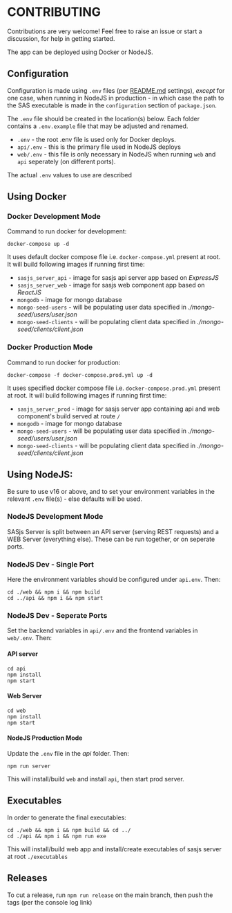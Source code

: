 # CONTRIBUTING

Contributions are very welcome!  Feel free to raise an issue or start a discussion, for help in getting started.

The app can be deployed using Docker or NodeJS.

## Configuration

Configuration is made using `.env` files (per [README.md](https://github.com/sasjs/server#env-var-configuration) settings), _except_ for one case, when running in NodeJS in production - in which case the path to the SAS executable is made in the `configuration` section of `package.json`.

The `.env` file should be created in the location(s) below.  Each folder contains a `.env.example` file that may be adjusted and renamed.

* `.env` - the root .env file is used only for Docker deploys.
* `api/.env` - this is the primary file used in NodeJS deploys
* `web/.env` - this file is only necessary in NodeJS when running `web` and `api` seperately (on different ports).

The actual `.env` values to use are described 

## Using Docker

### Docker Development Mode

Command to run docker for development:

```
docker-compose up -d
```

It uses default docker compose file i.e. `docker-compose.yml` present at root.
It will build following images if running first time:

- `sasjs_server_api` - image for sasjs api server app based on _ExpressJS_
- `sasjs_server_web` - image for sasjs web component app based on _ReactJS_
- `mongodb` - image for mongo database
- `mongo-seed-users` - will be populating user data specified in _./mongo-seed/users/user.json_
- `mongo-seed-clients` - will be populating client data specified in _./mongo-seed/clients/client.json_


### Docker Production Mode

Command to run docker for production:

```
docker-compose -f docker-compose.prod.yml up -d
```

It uses specified docker compose file i.e. `docker-compose.prod.yml` present at root.
It will build following images if running first time:

- `sasjs_server_prod` - image for sasjs server app containing api and web component's build served at route `/`
- `mongodb` - image for mongo database
- `mongo-seed-users` - will be populating user data specified in _./mongo-seed/users/user.json_
- `mongo-seed-clients` - will be populating client data specified in _./mongo-seed/clients/client.json_

## Using NodeJS:

Be sure to use v16 or above, and to set your environment variables in the relevant `.env` file(s) - else defaults will be used.

### NodeJS Development Mode

SASjs Server is split between an API server (serving REST requests) and a WEB Server (everything else).  These can be run together, or on seperate ports.

### NodeJS Dev - Single Port

Here the environment variables should be configured under `api.env`.  Then:

```
cd ./web && npm i && npm build
cd ../api && npm i && npm start
```

### NodeJS Dev - Seperate Ports

Set the backend variables in `api/.env` and the frontend variables in `web/.env`. Then:

#### API server
```
cd api
npm install
npm start
```

#### Web Server 

```
cd web
npm install
npm start
```

#### NodeJS Production Mode

Update the `.env` file in the *api* folder.  Then:

```
npm run server
```

This will install/build `web` and install `api`, then start prod server.


## Executables

In order to generate the final executables:

```
cd ./web && npm i && npm build && cd ../
cd ./api && npm i && npm run exe
```

This will install/build web app and install/create executables of sasjs server at root `./executables`

## Releases

To cut a release, run `npm run release` on the main branch, then push the tags (per the console log link)
